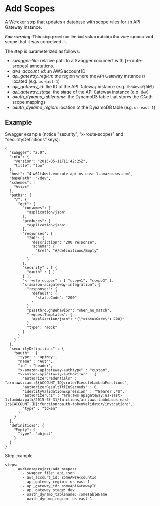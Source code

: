 # Add Scopes

A Wercker step that updates a database with scope rules for an API Gateway instance.

*Fair warning*: This step provides limited value outside the very specialized scope that it was conceived in.

The step is parameterized as follows:

* *swagger-file*: relative path to a Swagger document with [x-route-scopes] annotations.
* *aws_account_id*: an AWS account ID
* *api_gateway_region*: the region where the API Gateway instance is located (e.g. `us-east-1`)
* *api_gateway_id*: the ID of the API Gateway instance (e.g. `kbh4evafj0b5`)
* *api_gateway_stage*: the stage of the API Gateway instance (e.g. `dev`)
* *oauth_dynamo_tablename*: the DynamoDB table that stores the OAuth scope mappings
* *oauth_dynamo_region*: location of the DynamoDB table (e.g. `us-east-1`)

## Example

Swagger example (notice "security", "x-route-scopes" and "securityDefinitions" keys):

```
{
  "swagger": "2.0",
  "info": {
    "version": "2016-05-11T11:42:25Z",
    "title": "foo"
  },
  "host": "4lw61t4wwl.execute-api.us-east-1.amazonaws.com",
  "basePath": "/dev",
  "schemes": [
    "https"
  ],
  "paths": {
    "/": {
      "get": {
        "consumes": [
          "application/json"
        ],
        "produces": [
          "application/json"
        ],
        "responses": {
          "200": {
            "description": "200 response",
            "schema": {
              "$ref": "#/definitions/Empty"
            }
          }
        },
        "security" : [ {
          "oauth" : [ ]
        } ],
        "x-route-scopes" : [ "scope1", "scope2" ],
        "x-amazon-apigateway-integration": {
          "responses": {
            "default": {
              "statusCode": "200"
            }
          },
          "passthroughBehavior": "when_no_match",
          "requestTemplates": {
            "application/json": "{\"statusCode\": 200}"
          },
          "type": "mock"
        }
      }
    }
  },
  "securityDefinitions" : {
    "oauth" : {
      "type" : "apiKey",
      "name" : "Auth",
      "in" : "header",
      "x-amazon-apigateway-authtype" : "custom",
      "x-amazon-apigateway-authorizer" : {
        "authorizerCredentials" : "arn:aws:iam::${ACCOUNT_ID}:role/ExecuteLambdaFunctions",
        "authorizerResultTtlInSeconds" : 0,
        "identityValidationExpression" : "^Bearer .*$",
        "authorizerUri" : "arn:aws:apigateway:us-east-1:lambda:path/2015-03-31/functions/arn:aws:lambda:us-east-1:${ACCOUNT_ID}:function:oauth-tokenValidator/invocations",
        "type" : "token"
      }
    }
  },
  "definitions": {
    "Empty": {
      "type": "object"
    }
  }
}
```

Step example

```
steps:
    - audienceproject/add-scopes:
        - swagger_file: api.json
        - aws_account_id: someAwsAccountId
        - api_gateway_region: us-east-1
        - api_gateway_id: someApiGatewayID
        - api_gateway_stage: dev
        - oauth_dynamo_tablename: someTableName
        - oauth_dynamo_region: us-east-1
```
